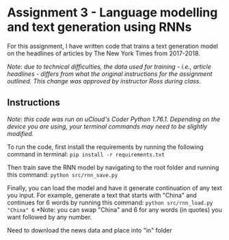 # Assignment 3 - Language modelling and text generation using RNNs

For this assignment, I have written code that trains a text generation model on the headlines of articles by The New York Times from 2017-2018. 

*Note: due to technical difficulties, the data used for training - i.e., article headlines - differs from what the original instructions for the assignment outlined. This change was approved by instructor Ross during class.*

## Instructions
*Note: this code was run on uCloud's Coder Python 1.76.1. Depending on the device you are using, your terminal commands may need to be slightly modified.*

To run the code, first install the requirements by running the following command in terminal: `pip install -r requirements.txt`

Then train save the RNN model by navigating to the root folder and running this command: `python src/rnn_save.py`

Finally, you can load the model and have it generate continuation of any text you input. For example, generate a text that starts with "China" and continues for 6 words by running this command: `python src/rnn_load.py "China" 6`
*Note: you can swap "China" and 6 for any words (in quotes) you want followed by any number.

Need to download the news data and place into "in" folder